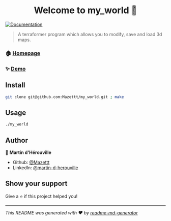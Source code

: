 <h1 align="center">Welcome to my_world 👋</h1>
<p>
  <a href="oui" target="_blank">
    <img alt="Documentation" src="https://img.shields.io/badge/documentation-yes-brightgreen.svg" />
  </a>
</p>

> A terraformer program which allows you to modify, save and load 3d maps.

### 🏠 [Homepage](oui)

### ✨ [Demo](oui)

## Install

```sh
git clone git@github.com:Mazettt/my_world.git ; make
```

## Usage

```sh
./my_world
```

## Author

👤 **Martin d'Hérouville**

* Github: [@Mazettt](https://github.com/Mazettt)
* LinkedIn: [@martin-d-herouville](https://linkedin.com/in/martin-d-herouville)

## Show your support

Give a ⭐️ if this project helped you!

***
_This README was generated with ❤️ by [readme-md-generator](https://github.com/kefranabg/readme-md-generator)_